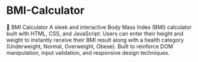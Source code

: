 # BMI-Calculator
🧮 BMI Calculator A sleek and interactive Body Mass Index (BMI) calculator built with HTML, CSS, and JavaScript. Users can enter their height and weight to instantly receive their BMI result along with a health category (Underweight, Normal, Overweight, Obese). Built to reinforce DOM manipulation, input validation, and responsive design techniques.

